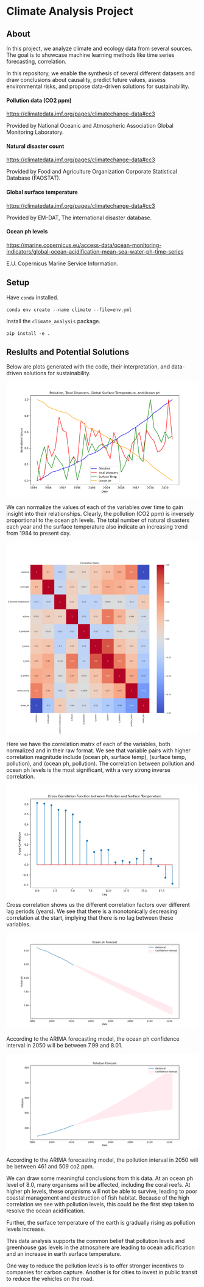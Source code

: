 # Climate Analysis Project

## About

In this project, we analyze climate and ecology data from several sources. The goal is to showcase machine learning methods like time series forecasting, correlation.

In this repository, we enable the synthesis of several different datasets and draw conclusions about causality, predict future values, assess environmental risks, and propose data-driven solutions for sustainability. 

#### Pollution data (CO2 ppm)
https://climatedata.imf.org/pages/climatechange-data#cc3

Provided by National Oceanic and Atmospheric Association Global Monitoring Laboratory.

#### Natural disaster count
https://climatedata.imf.org/pages/climatechange-data#cc3

Provided by Food and Agriculture Organization Corporate Statistical Database (FAOSTAT).

#### Global surface temperature
https://climatedata.imf.org/pages/climatechange-data#cc3

Provided by EM-DAT, The international disaster database.

#### Ocean ph levels

https://marine.copernicus.eu/access-data/ocean-monitoring-indicators/global-ocean-acidification-mean-sea-water-ph-time-series

E.U. Copernicus Marine Service Information.

## Setup

Have `conda` installed.

`conda env create --name climate --file=env.yml`

Install the `climate_analysis` package.

`pip install -e .`

## Reslults and Potential Solutions

Below are plots generated with the code, their interpretation, and data-driven solutions for sustainability.

![Normalized vars](assets/normalized_vars_over_time.png)

We can normalize the values of each of the variables over time to gain insight into their relationships. Clearly, the pollution (CO2 ppm) is inversely proportional to the ocean ph levels. The total number of natural disasters each year and the surface temperature also indicate an increasing trend from 1984 to present day.

![Correlation](assets/correlation.png)

Here we have the correlation matrx of each of the variables, both normalized and in their raw format. We see that variable pairs with higher correlation magnitude include (ocean ph, surface temp), (surface temp, pollution), and (ocean ph, pollution). The correlation between pollution and ocean ph levels is the most significant, with a very strong inverse correlation.

![Cross Correlation](assets/cross_corr_surface_temp_surface_temp.png)
Cross correlation shows us the different correlation factors over different lag periods (years). We see that there is a monotonically decreasing correlation at the start, implying that there is no lag between these variables.

![Forecast ph](assets/forecast_ocean_ph.png)

According to the ARIMA forecasting model, the ocean ph confidence interval in 2050 will be between 7.99 and 8.01. 

![Forecast pollution](assets/forecast_pollution.png)

According to the ARIMA forecasting model, the pollution interval in 2050 will be between 461 and 509 co2 ppm. 


We can draw some meaningful conclusions from this data. At an ocean ph level of 8.0, many organisms will be affected, including the coral reefs. At higher ph levels, these organisms will not be able to survive, leading to poor coastal management and destruction of fish habitat. Because of the high correlation we see with pollution levels, this could be the first step taken to resolve the ocean acidification. 

Further, the surface temperature of the earth is gradually rising as pollution levels increase. 

This data analysis supports the common belief that pollution levels and greenhouse gas levels in the atmosphere are leading to ocean adicification and an increase in earth surface temperature. 

One way to reduce the pollution levels is to offer stronger incentives to companies for carbon capture. Another is for cities to invest in public transit to reduce the vehicles on the road.
